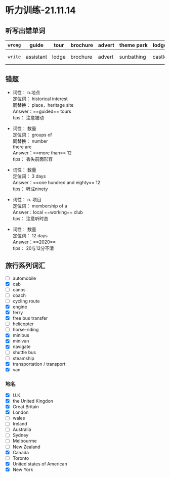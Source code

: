 # 听力训练-21.11.14

## 听写出错单词

| `wrong` | guide     | tour  | brochure | advert | theme park | lodge  | sunbathing | accomm**o**dation   | flight |
| ------- | --------- | ----- | -------- | ------ | ---------- | ------ | ---------- | ------------------- | ------ |
| `write` | assistant | lodge | brochure | advert | sunbathing | castle | membership | historical interest | rental |

## 错题

-   词性：     n.地点</br>
	定位词： historical interest</br>
	同替换： place，heritage site</br>
	Answer：==guided== tours</br>
	tips：	   注意被动</br>

-   词性：	   数量</br>
	定位词： groups of</br>
	同替换： number</br>
				   there are </br>
	Answer：==more than== 12</br>
	tips：	   丢失前面形容</br>

-   词性：	   数量</br>
	定位词： 3 days</br>
	Answer：==one hundred and eighty== 12</br>
	tips：	   听成ninety</br>
	
-   词性：	   n. 项目</br>
	定位词： membership of a</br>
	Answer：local ==working== club</br>
	tips：	   注意听时态</br>
	
-   词性：	   数量</br>
	定位词： 12 days</br>
	Answer：==2020==</br>
	tips：	   20与12分不清</br>
	
## 旅行系列词汇

- [ ] automobile
- [x] cab
- [ ] canos
- [ ] coach
- [ ] cycling route
- [x] engine
- [x] ferry
- [x] free bus transfer
- [ ] helicopter
- [ ] horse-riding
- [x] minibus
- [x] minivan
- [x] navigate
- [ ] shuttle bus
- [ ] steamship
- [x] transportation / transport
- [x] van

### 地名

- [x] U.K.
- [x] the United Kingdon
- [x] Great Britain
- [x] London
- [ ] wales
- [ ] Ireland
- [ ] Australia
- [ ] Sydney
- [ ] Melbourme
- [ ] New Zealand
- [x] Canada
- [ ] Toronto
- [x] United states of American
- [x] New York
